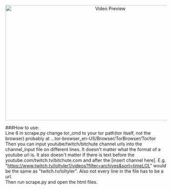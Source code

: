<p align="center"><img alt="Video Preview" src="./showcase.gif" width="640" height="360"/></p>
             
###How to use:  
Line 6 in scrape.py change tor_cmd to your tor path(tor itself, not the browser) probably at ...tor-browser_en-US/Browser/TorBrowser/Tor/tor  
Then you can input youtube/twitch/bitchute channel urls into the channel_input file on different lines.  It doesn't matter what the format of a youtube url is.  It also doesn't matter if there is text before the youtube.com/twitch.tv/bitchute.com and after the [insert channel here].  E.g. "https://www.twitch.tv/loltyler1/videos?filter=archives&sort=timeLOL" would be the same as "twitch.tv/loltyler".  Also not every line in the file has to be a url.  
Then run scrape.py and open the html files.
